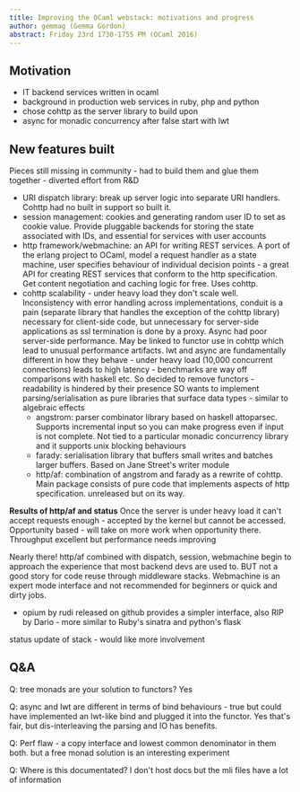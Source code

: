 ```yaml
---
title: Improving the OCaml webstack: motivations and progress
author: gemmag (Gemma Gordon)
abstract: Friday 23rd 1730-1755 PM (OCaml 2016)
---
```


## Motivation

- IT backend services written in ocaml
- background in production web services in ruby, php and python
- chose cohttp as the server library to build upon
- async for monadic concurrency after false start with lwt

## New features built

Pieces still missing in community - had to build them and glue them together - diverted effort from R&D

- URI dispatch library: break up server logic into separate URI handlers. Cohttp had no built in support so built it.
- session management: cookies and generating random user ID to set as cookie value. Provide pluggable backends for storing the state associated with IDs, and essential for services with user accounts
- http framework/webmachine: an API for writing REST services. A port of the erlang project to OCaml, model a request handler as a state machine, user specifies behaviour of individual decision points - a great API for creating REST services that conform to the http specification. Get content negotiation and caching logic for free. Uses cohttp.
- cohttp scalability - under heavy load they don't scale well. Inconsistency with error handling across implementations, conduit is a pain (separate library that handles the exception of the cohttp library) necessary for client-side code, but unnecessary for server-side applications as ssl termination is done by a proxy. Async had poor server-side performance. May be linked to functor use in cohttp which lead to unusual performance artifacts. lwt and async are fundamentally different in how they behave - under heavy load (10,000 concurrent connections) leads to high latency - benchmarks are way off comparisons with haskell etc. So decided to remove functors - readability is hindered by their presence SO wants to implement parsing/serialisation as pure libraries that surface data types - similar to algebraic effects
  - angstrom: parser combinator library based on haskell attoparsec. Supports incremental input so you can make progress even if input is not complete. Not tied to a particular monadic concurrency library and it supports unix blocking behaviours
  - farady: serialisation library that buffers small writes and batches larger buffers. Based on Jane Street's writer module
  - http/af: combination of angstrom and farady as a rewrite of cohttp. Main package consists of pure code that implements aspects of http specification. unreleased but on its way.

**Results of http/af and status**
Once the server is under heavy load it can't accept requests enough - accepted by the kernel but cannot be accessed. Opportunity based - will take on more work when opportunity there. Throughput excellent but performance needs improving

Nearly there!
http/af combined with dispatch, session, webmachine begin to approach the experience that most backend devs are used to.
BUT not a good story for code reuse through middleware stacks.
Webmachine is an expert mode interface and not recommended for beginners or quick and dirty jobs.
  - opium by rudi released on github provides a simpler interface, also RIP by Dario - more similar to Ruby's sinatra and python's flask

status update of stack - would like more involvement

## Q&A

Q: tree monads are your solution to functors? Yes

Q: async and lwt are different in terms of bind behaviours - true but could have implemented an lwt-like bind and plugged it into the functor. Yes that's fair, but dis-interleaving the parsing and IO has benefits.

Q: Perf flaw - a copy interface and lowest common denominator in them both. but a free monad solution is an interesting experiment

Q: Where is this documentated? I don't host docs but the mli files have a lot of information
